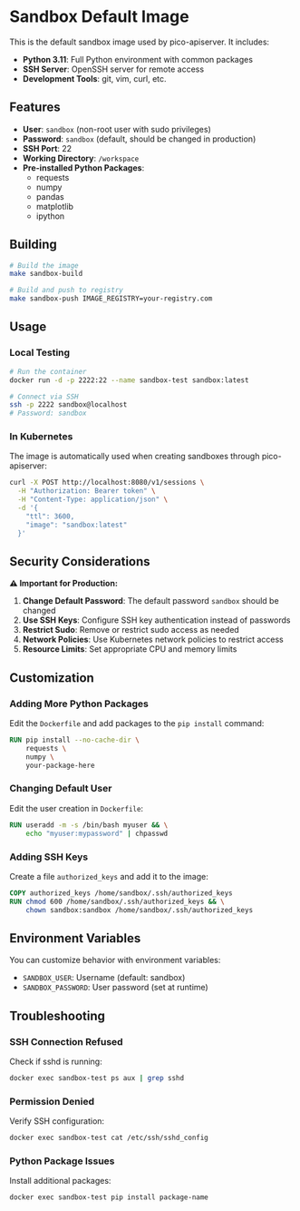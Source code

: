 # Sandbox Default Image

This is the default sandbox image used by pico-apiserver. It includes:

- **Python 3.11**: Full Python environment with common packages
- **SSH Server**: OpenSSH server for remote access
- **Development Tools**: git, vim, curl, etc.

## Features

- **User**: `sandbox` (non-root user with sudo privileges)
- **Password**: `sandbox` (default, should be changed in production)
- **SSH Port**: 22
- **Working Directory**: `/workspace`
- **Pre-installed Python Packages**:
  - requests
  - numpy
  - pandas
  - matplotlib
  - ipython

## Building

```bash
# Build the image
make sandbox-build

# Build and push to registry
make sandbox-push IMAGE_REGISTRY=your-registry.com
```

## Usage

### Local Testing

```bash
# Run the container
docker run -d -p 2222:22 --name sandbox-test sandbox:latest

# Connect via SSH
ssh -p 2222 sandbox@localhost
# Password: sandbox
```

### In Kubernetes

The image is automatically used when creating sandboxes through pico-apiserver:

```bash
curl -X POST http://localhost:8080/v1/sessions \
  -H "Authorization: Bearer token" \
  -H "Content-Type: application/json" \
  -d '{
    "ttl": 3600,
    "image": "sandbox:latest"
  }'
```

## Security Considerations

**⚠️ Important for Production:**

1. **Change Default Password**: The default password `sandbox` should be changed
2. **Use SSH Keys**: Configure SSH key authentication instead of passwords
3. **Restrict Sudo**: Remove or restrict sudo access as needed
4. **Network Policies**: Use Kubernetes network policies to restrict access
5. **Resource Limits**: Set appropriate CPU and memory limits

## Customization

### Adding More Python Packages

Edit the `Dockerfile` and add packages to the `pip install` command:

```dockerfile
RUN pip install --no-cache-dir \
    requests \
    numpy \
    your-package-here
```

### Changing Default User

Edit the user creation in `Dockerfile`:

```dockerfile
RUN useradd -m -s /bin/bash myuser && \
    echo "myuser:mypassword" | chpasswd
```

### Adding SSH Keys

Create a file `authorized_keys` and add it to the image:

```dockerfile
COPY authorized_keys /home/sandbox/.ssh/authorized_keys
RUN chmod 600 /home/sandbox/.ssh/authorized_keys && \
    chown sandbox:sandbox /home/sandbox/.ssh/authorized_keys
```

## Environment Variables

You can customize behavior with environment variables:

- `SANDBOX_USER`: Username (default: sandbox)
- `SANDBOX_PASSWORD`: User password (set at runtime)

## Troubleshooting

### SSH Connection Refused

Check if sshd is running:
```bash
docker exec sandbox-test ps aux | grep sshd
```

### Permission Denied

Verify SSH configuration:
```bash
docker exec sandbox-test cat /etc/ssh/sshd_config
```

### Python Package Issues

Install additional packages:
```bash
docker exec sandbox-test pip install package-name
```

